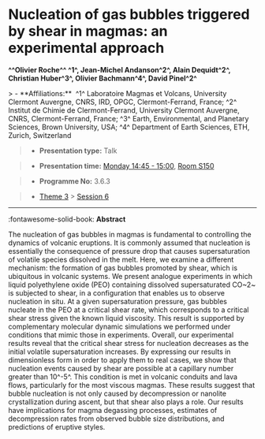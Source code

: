 # Nucleation of gas bubbles triggered by shear in magmas: an experimental approach

**^^Olivier Roche^^ ^1^, Jean-Michel Andanson^2^, Alain Dequidt^2^, Christian Huber^3^, Olivier Bachmann^4^, David Pinel^2^**

<!-- more -->> - **Affiliations:**  ^1^ Laboratoire Magmas et Volcans, University Clermont Auvergne, CNRS, IRD, OPGC, Clermont-Ferrand, France; ^2^ Institut de Chimie de Clermont-Ferrand, University Clermont Auvergne, CNRS, Clermont-Ferrand, France; ^3^ Earth, Environmental, and Planetary Sciences, Brown University, USA; ^4^ Department of Earth Sciences, ETH, Zurich, Switzerland

> - **Presentation type:** Talk

> - **Presentation time:** [Monday 14:45 - 15:00](../sessions_comparison.md#__tabbed_1_1), [Room S150](../maps_venue.md#__tabbed_1_2)

> - **Programme No:** 3.6.3

> - [Theme 3](../theme3.md) > [Session 6](../sessions/session-3-6.md)

--- 

:fontawesome-solid-book: **Abstract**

The nucleation of gas bubbles in magmas is fundamental to controlling the dynamics of volcanic eruptions. It is commonly assumed that nucleation is essentially the consequence of pressure drop that causes supersaturation of volatile species dissolved in the melt. Here, we examine a different mechanism: the formation of gas bubbles promoted by shear, which is ubiquitous in volcanic systems. We present analogue experiments in which liquid polyethylene oxide (PEO) containing dissolved supersaturated CO~2~ is subjected to shear, in a configuration that enables us to observe nucleation in situ. At a given supersaturation pressure, gas bubbles nucleate in the PEO at a critical shear rate, which corresponds to a critical shear stress given the known liquid viscosity. This result is supported by complementary molecular dynamic simulations we performed under conditions that mimic those in experiments. Overall, our experimental results reveal that the critical shear stress for nucleation decreases as the initial volatile supersaturation increases. By expressing our results in dimensionless form in order to apply them to real cases, we show that nucleation events caused by shear are possible at a capillary number greater than 10^-5^. This condition is met in volcanic conduits and lava flows, particularly for the most viscous magmas. These results suggest that bubble nucleation is not only caused by decompression or nanolite crystallization during ascent, but that shear also plays a role. Our results have implications for magma degassing processes, estimates of decompression rates from observed bubble size distributions, and predictions of eruptive styles.

